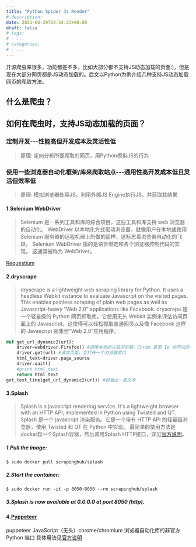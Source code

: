 ```yaml
---
title: "Python Spider Js Render"
# description:
date: 2021-06-29T14:54:23+08:00
draft: false
# tags:
# - ...
# categories:
# - ...
---
```


开源爬虫库很多，功能都差不多，比如大部分都不支持JS动态加载的页面:)，但是现在大部分网页都是JS动态加载的。后文以Python为例介绍几种支持JS动态加载网页的爬取方法。

##  什么是爬虫？
##  如何在爬虫时，支持JS动态加载的页面？
### 定制开发---性能高但开发成本及灵活性低
> 原理: 定向分析所要爬取的网页，用Python模拟JS的行为
### 使用一些浏览器自动化框架/库来爬取站点---通用性高开发成本低且灵活但效率低
> 原理: 模拟浏览器处理JS。利用外部JS Engine执行JS，并获取其结果
#### 1.Selenium WebDriver
> Selenium 是一系列工具和库的综合项目，这些工具和库支持 web 浏览器的自动化。
> WebDriver 以本地化方式驱动浏览器，就像用户在本地或使用 Selenium 服务器的远程机器上所做的那样，这标志着浏览器自动化的飞跃。
> Selenium WebDriver 指的是语言绑定和各个浏览器控制代码的实现。 这通常被称为 WebDriver。

[Requestium](https://github.com/tryolabs/requestium)
#### 2.dryscrape
> dryscrape is a lightweight web scraping library for Python. It uses a headless Webkit instance to evaluate Javascript on the visited pages. This enables painless scraping of plain web pages as well as Javascript-heavy “Web 2.0” applications like Facebook.
dryscrape 是一个轻量级的 Python 网页抓取库。它使用无头 Webkit 实例来评估访问页面上的 Javascript。这使得可以轻松抓取普通网页以及像 Facebook 这样的 Javascript 密集型“Web 2.0”应用程序。
``` python
def get_url_dynamic2(url):
    driver=webdriver.Firefox() #调用本地的火狐浏览器，Chrom 甚至 Ie 也可以的
    driver.get(url) #请求页面，会打开一个浏览器窗口
    html_text=driver.page_source
    driver.quit()
    #print html_text
    return html_text
get_text_line(get_url_dynamic2(url)) #将输出一条文本
```
#### 3.Splash
> Splash is a javascript rendering service. It's a lightweight browser with an HTTP API, implemented in Python using Twisted and QT.
Splash 是一个 javascript 渲染服务。它是一个带有 HTTP API 的轻量级浏览器，使用 Twisted 和 QT 在 Python 中实现。
最简单的使用方法是docker起一个Splash容器，然后调用Splash HTTP接口，详见[官方说明](https://splash.readthedocs.io/en/stable/install.html)。

##### 1.Pull the image:
```
$ sudo docker pull scrapinghub/splash
```
##### 2.Start the container:
```
$ sudo docker run -it -p 8050:8050 --rm scrapinghub/splash
```
##### 3.Splash is now available at 0.0.0.0 at port 8050 (http).

#### 4.[Pyppeteer](https://github.com/pyppeteer/pyppeteer)
puppeteer JavaScript（无头）chrome/chromium 浏览器自动化库的非官方 Python 端口
具体用法见[官方说明](https://github.com/pyppeteer/pyppeteer#installation)
